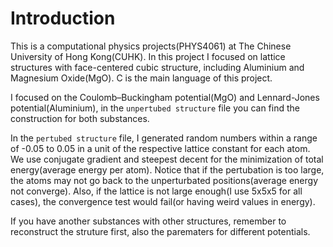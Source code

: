 # Introduction

This is a computational physics projects(PHYS4061) at The Chinese University of Hong Kong(CUHK). In this project I focused on lattice structures with face-centered cubic structure, including Aluminium and Magnesium Oxide(MgO). C is the main language of this project.

I focused on the Coulomb–Buckingham potential(MgO) and Lennard-Jones potential(Aluminium), in the `unpertubed structure` file you can find the construction for both substances.

In the `pertubed structure` file, I generated random numbers within a range of -0.05 to 0.05 in a unit of the respective lattice constant for each atom. We use conjugate gradient and steepest decent for the minimization of total energy(average energy per atom). Notice that if the pertubation is too large, the atoms may not go back to the unperturbated positions(average energy not converge). Also, if the lattice is not large enough(I use 5x5x5 for all cases), the convergence test would fail(or having weird values in energy).

If you have another substances with other structures, remember to reconstruct the struture first, also the parematers for different potentials.
